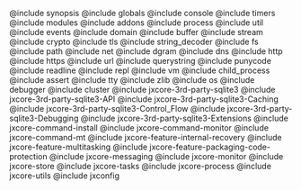 @include synopsis
@include globals
@include console
@include timers
@include modules
@include addons
@include process
@include util
@include events
@include domain
@include buffer
@include stream
@include crypto
@include tls
@include string_decoder
@include fs
@include path
@include net
@include dgram
@include dns
@include http
@include https
@include url
@include querystring
@include punycode
@include readline
@include repl
@include vm
@include child_process
@include assert
@include tty
@include zlib
@include os
@include debugger
@include cluster
@include jxcore-3rd-party-sqlite3
@include jxcore-3rd-party-sqlite3-API
@include jxcore-3rd-party-sqlite3-Caching
@include jxcore-3rd-party-sqlite3-Control_Flow
@include jxcore-3rd-party-sqlite3-Debugging
@include jxcore-3rd-party-sqlite3-Extensions
@include jxcore-command-install
@include jxcore-command-monitor
@include jxcore-command-mt
@include jxcore-feature-internal-recovery
@include jxcore-feature-multitasking
@include jxcore-feature-packaging-code-protection
@include jxcore-messaging
@include jxcore-monitor
@include jxcore-store
@include jxcore-tasks
@include jxcore-process
@include jxcore-utils
@include jxconfig